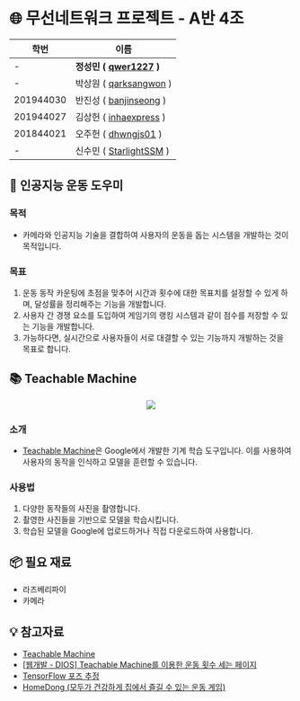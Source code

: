 # 🌐 무선네트워크 프로젝트 - A반 4조

<div align="center">

| 학번      | 이름                                                                                                               |
| --------- | ------------------------------------------------------------------------------------------------------------------ |
| -         | <b>정성민 ( <a href="https://github.com/qwer1227/wireless-network--4-/commits?author=qwer1227">qwer1227</a> )</b>  |
| -         | 박상원 ( <a href="https://github.com/qwer1227/wireless-network--4-/commits?author=qarksangwon">qarksangwon</a> )   |
| 201944030 | 반진성 ( <a href="https://github.com/qwer1227/wireless-network--4-/commits?author=banjinseong">banjinseong</a> )   |
| 201944027 | 김상헌 ( <a href="https://github.com/qwer1227/wireless-network--4-/commits?author=inhaexpress">inhaexpress</a> )   |
| 201844021 | 오주헌 ( <a href="https://github.com/qwer1227/wireless-network--4-/commits?author=dhwngjs01">dhwngjs01</a> )       |
| -         | 신수민 ( <a href="https://github.com/qwer1227/wireless-network--4-/commits?author=StarlightSSM">StarlightSSM</a> ) |

</div>

## 💪 인공지능 운동 도우미

### 목적

- 카메라와 인공지능 기술을 결합하여 사용자의 운동을 돕는 시스템을 개발하는 것이 목적입니다.

### 목표

1. 운동 동작 카운팅에 초점을 맞추어 시간과 횟수에 대한 목표치를 설정할 수 있게 하며, 달성률을 정리해주는 기능을 개발합니다.
2. 사용자 간 경쟁 요소를 도입하여 게임기의 랭킹 시스템과 같이 점수를 저장할 수 있는 기능을 개발합니다.
3. 가능하다면, 실시간으로 사용자들이 서로 대결할 수 있는 기능까지 개발하는 것을 목표로 합니다.

## 📚 Teachable Machine

<div align="center">
  <img src ="https://github.com/qwer1227/wireless-network--4-/assets/113282148/eeb66d84-a27f-4bb6-b42d-628299fbe734" />
</div>

### 소개

- <a href="https://teachablemachine.withgoogle.com/">Teachable Machine</a>은 Google에서 개발한 기계 학습 도구입니다. 이를 사용하여 사용자의 동작을 인식하고 모델을 훈련할 수 있습니다.

### 사용법

1. 다양한 동작들의 사진을 촬영합니다.
2. 촬영한 사진들을 기반으로 모델을 학습시킵니다.
3. 학습된 모델을 Google에 업로드하거나 직접 다운로드하여 사용합니다.

## 📦 필요 재료

- 라즈베리파이
- 카메라

## 💡 참고자료

- <a href="https://teachablemachine.withgoogle.com/">Teachable Machine</a>
- <a href="https://pickmeplease.tistory.com/entry/%EC%9B%B9%EA%B0%9C%EB%B0%9C-DIOS-Teachable-Machine-%EB%A5%BC-%EC%9D%B4%EC%9A%A9%ED%95%9C-%EC%9A%B4%EB%8F%99-%EA%B0%9C%EC%88%98-%EC%84%B8%EB%8A%94-%ED%8E%98%EC%9D%B4%EC%A7%80">[웹개발 - DIOS] Teachable Machine를 이용한 운동 횟수 세는 페이지</a>
- <a href="https://www.tensorflow.org/lite/examples/pose_estimation/overview?hl=ko">TensorFlow 포즈 추정</a>
- <a href="https://github.com/yesfordev/homedong">HomeDong (모두가 건강하게 집에서 즐길 수 있는 운동 게임)</a>
